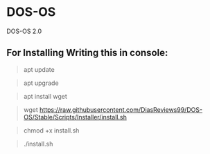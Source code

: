 # DOS-OS
DOS-OS 2.0
## For Installing Writing this in console:
> apt update

> apt upgrade

> apt install wget

> wget https://raw.githubusercontent.com/DiasReviews99/DOS-OS/Stable/Scripts/Installer/install.sh

> chmod +x install.sh

> ./install.sh

